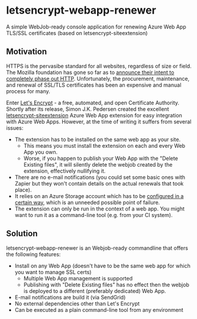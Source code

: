 # letsencrypt-webapp-renewer
A simple WebJob-ready console application for renewing Azure Web App TLS/SSL certificates (based on letsencrypt-siteextension)
## Motivation
HTTPS is the pervasibe standard for all websites, regardless of size or field. 
The Mozilla foundation has gone so far as to [announce their intent to completely phase out HTTP](https://blog.mozilla.org/security/2015/04/30/deprecating-non-secure-http/). 
Unfortunately, the procurement, maintenance, and renewal of SSL/TLS certificates has been an expensive and manual process for many.

Enter [Let's Encrypt](https://letsencrypt.org/) - a free, automated, and open Certificate Authority. Shortly after its release, Simon J.K. Pedersen created the excellent [letsencrypt-siteextension](https://github.com/sjkp/letsencrypt-siteextension) Azure Web App extension for easy integration with Azure Web Apps. However, at the time of writing it suffers from several issues:

- The extension has to be installed on the same web app as your site.
  - This means you must install the extension on each and every Web App you own.
  - Worse, if you happen to publish your Web App with the "Delete Existing files", it will silently delete the webjob created by the extension, effectively nullifying it.
- There are no e-mail notifications (you could set some basic ones with Zapier but they won't contain details on the actual renewals that took place).
- It relies on an Azure Storage account which has to be [configured in a certain way](https://github.com/sjkp/letsencrypt-siteextension/issues/148), which is an unneeded possible point of failure.
- The extension can only be run in the context of a web app. You might want to run it as a command-line tool (e.g. from your CI system).

## Solution
letsencrypt-webapp-renewer is an Webjob-ready commandline that offers the following features:
- Install on any Web App (doesn't have to be the same web app for which you want to manage SSL certs)
  - Multiple Web App management is supported
  - Publishing with "Delete Existing files" has no effect then the webjob is deployed to a different (preferably dedicated) Web App.
- E-mail notifications are build it (via SendGrid)
- No external dependencies other than Let's Encrypt
- Can be executed as a plain command-line tool from any environment
